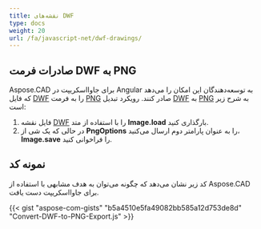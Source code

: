 ```yaml
---
title: نقشه‌های DWF
type: docs
weight: 20
url: /fa/javascript-net/dwf-drawings/
---
```


## **صادرات فرمت DWF به PNG**

Aspose.CAD برای جاوااسکریپت در Angular به توسعه‌دهندگان این امکان را می‌دهد که فایل [DWF](https://docs.fileformat.com/cad/dwf/) را به فرمت [PNG](https://docs.fileformat.com/image/png/) صادر کنند.
رویکرد تبدیل [DWF](https://docs.fileformat.com/cad/dwf/) به [PNG](https://docs.fileformat.com/image/png/) به شرح زیر است:

1. فایل نقشه [DWF](https://docs.fileformat.com/cad/dwf/) را با استفاده از متد **Image.load** بارگذاری کنید.
1. در حالی که یک شی از **PngOptions** را به عنوان پارامتر دوم ارسال می‌کنید، **Image.save** را فراخوانی کنید.

## نمونه کد

کد زیر نشان می‌دهد که چگونه می‌توان به هدف مشابهی با استفاده از Aspose.CAD برای جاوااسکریپت دست یافت.

{{< gist "aspose-com-gists" "b5a4510e5fa49082bb585a12d753de8d" "Convert-DWF-to-PNG-Export.js" >}}
